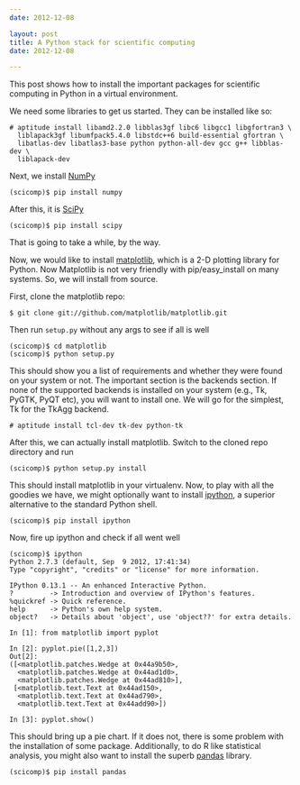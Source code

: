 ```yaml
---
date: 2012-12-08

layout: post
title: A Python stack for scientific computing
date: 2012-12-08

---
```


This post shows how to install the important packages for scientific
computing in Python in a virtual environment.

We need some libraries to get us started. They can be installed like so:

    # aptitude install libamd2.2.0 libblas3gf libc6 libgcc1 libgfortran3 \
      liblapack3gf libumfpack5.4.0 libstdc++6 build-essential gfortran \
      libatlas-dev libatlas3-base python python-all-dev gcc g++ libblas-dev \
      liblapack-dev

Next, we install [NumPy][1]

    (scicomp)$ pip install numpy

After this, it is [SciPy][2]
    
    (scicomp)$ pip install scipy

That is going to take a while, by the way.

Now, we would like to install [matplotlib][3], which is a 2-D plotting library
for Python. Now Matplotlib is not very friendly with pip/easy_install on many
systems. So, we will install from source.

First, clone the matplotlib repo:

    $ git clone git://github.com/matplotlib/matplotlib.git

Then run ``setup.py`` without any args to see if all is well
    
    (scicomp)$ cd matplotlib
    (scicomp)$ python setup.py

This should show you a list of requirements and whether they were found on 
your system or not. The important section is the backends section. If none of
the supported backends is installed on your system (e.g., Tk, PyGTK, PyQT etc), 
you will want to install one. We will go for the simplest, Tk for the TkAgg
backend.

    # aptitude install tcl-dev tk-dev python-tk
    
After this, we can actually install matplotlib. Switch to the cloned repo 
directory and run

    (scicomp)$ python setup.py install

This should install matplotlib in your virtualenv. Now, to play with all the
goodies we have, we might optionally want to install [ipython][4], a superior
alternative to the standard Python shell.

    (scicomp)$ pip install ipython

Now, fire up ipython and check if all went well

    (scicomp)$ ipython
    Python 2.7.3 (default, Sep  9 2012, 17:41:34) 
    Type "copyright", "credits" or "license" for more information.

    IPython 0.13.1 -- An enhanced Interactive Python.
    ?         -> Introduction and overview of IPython's features.
    %quickref -> Quick reference.
    help      -> Python's own help system.
    object?   -> Details about 'object', use 'object??' for extra details.

    In [1]: from matplotlib import pyplot

    In [2]: pyplot.pie([1,2,3])
    Out[2]: 
    ([<matplotlib.patches.Wedge at 0x44a9b50>,
      <matplotlib.patches.Wedge at 0x44ad1d0>,
      <matplotlib.patches.Wedge at 0x44ad810>],
     [<matplotlib.text.Text at 0x44ad150>,
      <matplotlib.text.Text at 0x44ad790>,
      <matplotlib.text.Text at 0x44add90>])

    In [3]: pyplot.show()

This should bring up a pie chart. If it does not, there is some problem with 
the installation of some package. Additionally, to do R like statistical
analysis, you might also want to install the superb [pandas][5] library.

    (scicomp)$ pip install pandas

[1]: http://numpy.org
[2]: http://scipy.org
[3]: http://matplotlib.org
[4]: http://ipython.org/
[5]: http://pandas.pydata.org/

